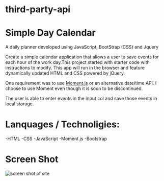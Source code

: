 # third-party-api

# Simple Day Calendar

A daily planner developed using JavaScript, BootStrap (CSS) and Jquery

Create a simple calendar application that allows a user to save events for each hour of the work day.This project started with starter code with instructions to modify. This app will run in the browser and feature dynamically updated HTML and CSS powered by jQuery.

One requirement was to use [Moment.js](https://momentjs.com/) or an alternative date/time API. I choose to use Moment even though it is soon to be discontinued.

The user is able to enter events in the input col and save those events in local storage. 


# Lanquages / Technoligies:

-HTML
-CSS
-JavaScript
-Moment.js
-Bootstrap

# Screen Shot

<img src="s/Users/chefa/Documents/FSF_Homework/05-third-party-api/third-party-api/Screen Shot 2021-01-31 at 2.47.11 PM.png" alt="screen shot of site">
